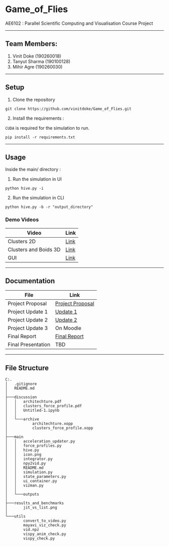 # Game_of_Flies
AE6102 : Parallel Scientific Computing and Visualisation
Course Project

----
## Team Members: 
1. Vinit Doke (190260018)
2. Tanyut Sharma (190100128)
3. Mihir Agre (190260030)
---
## Setup
1. Clone the repository
```
git clone https://github.com/vinitdoke/Game_of_Flies.git
```
2. Install the requirements :


`CUDA` is required for the simulation to run.
```
pip install -r requirements.txt
```
---
## Usage
Inside the main/ directory :
1. Run the simulation in UI
```
python hive.py -i
```
2. Run the simulation in CLI
```
python hive.py -b -r "output_directory"
```
### Demo Videos
|Video|Link|
|---|---|
|Clusters 2D| [Link](https://youtu.be/mEeR2FnSDng)|
|Clusters and Boids 3D| [Link](https://youtu.be/gRxERbZKX5M)|
|GUI|[Link](https://youtu.be/PulBwRWKz0Q) |

---
## Documentation

| File | Link |
| --- | --- |
| Project Proposal | [Project Proposal](https://github.com/vinitdoke/Game_of_Flies/blob/cuda_3D/Documentation/AE6102_ProjectProposal_Team_Beekeepers.pdf)|
| Project Update 1 | [Update 1](https://github.com/vinitdoke/Game_of_Flies/blob/cuda_3D/Documentation/Project_Update_1.pdf) |
| Project Update 2 | [Update 2](https://github.com/vinitdoke/Game_of_Flies/blob/cuda_3D/Documentation/Project_Update_2.pdf) |
| Project Update 3 | On Moodle |
| Final Report     | [Final Report](https://github.com/vinitdoke/Game_of_Flies/blob/cuda_3D/Documentation/ae6102_project_report.pdf) |
| Final Presentation | TBD|

---
## File Structure
```
C:.
│   .gitignore
│   README.md
│
├───discussion
│   │   architechture.pdf
│   │   clusters_force_profile.pdf
│   │   Untitled-1.ipynb
│   │   
│   └───archive
│           architechture.xopp
│           clusters_force_profile.xopp
│
├───main
│   │   acceleration_updater.py
│   │   force_profiles.py
│   │   hive.py
│   │   icon.png
│   │   integrator.py
│   │   npy2vid.py
│   │   README.md
│   │   simulation.py
│   │   state_parameters.py
│   │   ui_container.py
│   │   vizman.py
│   │   
│   └───outputs
│           
├───results_and_benchmarks
│       jit_vs_list.png
│       
└───utils
        convert_to_video.py
        mayavi_viz_check.py
        vid.npz
        vispy_anim_check.py
        vispy_check.py
```